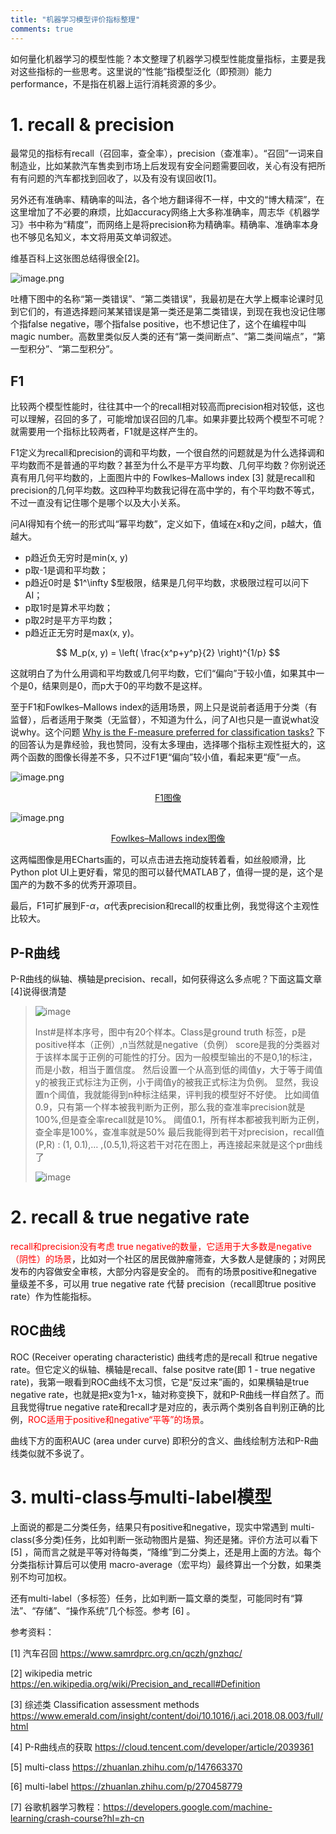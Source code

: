 ```yaml
---
title: "机器学习模型评价指标整理"
comments: true
---
```


<style>
  img {
    display: block;
    margin: 0 auto;
  }
</style>

如何量化机器学习的模型性能？本文整理了机器学习模型性能度量指标，主要是我对这些指标的一些思考。这里说的“性能”指模型泛化（即预测）能力 performance，不是指在机器上运行消耗资源的多少。

# 1. recall & precision

最常见的指标有recall（召回率，查全率），precision（查准率）。“召回”一词来自制造业，比如某款汽车售卖到市场上后发现有安全问题需要回收，关心有没有把所有有问题的汽车都找到回收了，以及有没有误回收[1]。

另外还有准确率、精确率的叫法，各个地方翻译得不一样，中文的“博大精深”，在这里增加了不必要的麻烦，比如accuracy网络上大多称准确率，周志华《机器学习》书中称为“精度”，而网络上是将precision称为精确率。精确率、准确率本身也不够见名知义，本文将用英文单词叙述。


维基百科上这张图总结得很全[2]。


![image.png](../assets/pic/ml/wiki.png)


<!-- more -->  

吐槽下图中的名称“第一类错误”、“第二类错误”，我最初是在大学上概率论课时见到它们的，有道选择题问某某错误是第一类还是第二类错误，到现在我也没记住哪个指false negative，哪个指false positive，也不想记住了，这个在编程中叫magic number。高数里类似反人类的还有“第一类间断点”、“第二类间端点”，“第一型积分”、“第二型积分”。

## F1
比较两个模型性能时，往往其中一个的recall相对较高而precision相对较低，这也可以理解，召回的多了，可能增加误召回的几率。如果非要比较两个模型不可呢？就需要用一个指标比较两者，F1就是这样产生的。

F1定义为recall和precision的调和平均数，一个很自然的问题就是为什么选择调和平均数而不是普通的平均数？甚至为什么不是平方平均数、几何平均数？你别说还真有用几何平均数的，上面图片中的 Fowlkes–Mallows index [3] 就是recall和precision的几何平均数。这四种平均数我记得在高中学的，有个平均数不等式，不过一直没有记住哪个是哪个以及大小关系。

问AI得知有个统一的形式叫“幂平均数”，定义如下，值域在x和y之间，p越大，值越大。
- p趋近负无穷时是min(x, y)
- p取-1是调和平均数；
- p趋近0时是 $1^\infty $型极限，结果是几何平均数，求极限过程可以问下AI；
- p取1时是算术平均数；
- p取2时是平方平均数；
- p趋近正无穷时是max(x, y)。

$$ M_p(x, y) = \left( \frac{x^p+y^p}{2} \right)^{1/p}  $$

这就明白了为什么用调和平均数或几何平均数，它们“偏向”于较小值，如果其中一个是0，结果则是0，而p大于0的平均数不是这样。

至于F1和Fowlkes–Mallows index的适用场景，网上只是说前者适用于分类（有监督），后者适用于聚类（无监督），不知道为什么，问了AI也只是一直说what没说why。这个问题 <a href="https://datascience.stackexchange.com/questions/36817/why-is-the-f-measure-preferred-for-classification-tasks" target="_blank">Why is the F-measure preferred for classification tasks?</a> 下的回答认为是靠经验，我也赞同，没有太多理由，选择哪个指标主观性挺大的，这两个函数的图像长得差不多，只不过F1更“偏向”较小值，看起来更“瘦”一点。

![image.png](../assets/pic/ml/f1.png)

<p style="text-align: center">
<a href="https://echarts.apache.org/examples/en/editor.html?c=surface-wave&gl=1&code=OYfQHiC2CWB2AEBeeAGA3AKFBSBDMS8AjJliAJ5RyHpmV4HIkZkAOATgKYAm0AxgBcQALyoJktUBx78hohoWZsA9nCGwArpABGndoQDstCAGcBnVoQAU2KPngBaeLZiwAlPAD0zkK1Wx1LV12TEozC2tQensnKLEPbyl_QJ09UmVWAWhlcXgAbwx4eAFlZQAbLNYALnyAXwAaQvhtXD4Aa2B2ZQ1YbgBhcuV2GoByAGIAMymRxqKAN2gTDVwygFlcavymos9vEwALZQB3GomVk05ZovheSE5YE2zYGoAmK6LXGqkuXkERMXe8AYX18P1k_wYgLgACVcLBgJwagVrtc-INhvAANrbFHwcYAZiI-IAbABOACsMxxKPGABZyQZydpaVTcddxgZabhuNwiKy2XixrhtNxSZxSfy2eNOCgJviJgAOSW48ZTKbaCbKmmTTgy0koLXsybcXCcYl8wHaia04ncWn4w1FcbcAz4lAvAyOwW4ckod3EkbU-AAXRxtSaDSaYAAgmBFviACJInECcisRF4uYrDScQNFSNFcix-NJrYo1Pp0ZZso5vPwAvwYTFkyJ5PltMZkbV2s43ZA_A1IiAvvwEysMrQAQAOSCeleEaunWg3FbZeuC04RwGAS6ZTbuL7HGUACtOIInqMhgJDp0Nvt-HX873vM1lGAABKcaDAfYCGq0lAFxYIoLnYaBOBMGpsRRZFcQrTslnYM4-FzS14COaAuAmdhcDufc2RHA5jlOc5OCDBsURHa4Dm5OBgFGNEyiGQ1OAAR2WLIcnw3EwG4tlPh8HA4DQlFgUEuwwBE6jzE2UwZKDfMpPIPjcQEuJXCkj4Bx8aJJIU6SLBqMJ5IFespOEU4enPHJ4CsST4HIDxYNMvs0QeAR4FYFBCHWa8ADo_COKw3mIckPAAKngXz9gC44rCIFB6kcUkiD87zvBeFA3EwUydhfeAuAEDR2AQaK_JMVj2AEOz4EixyctyyxkEcZhcoKzgipKqLcH8wKrCsMq-vs1gPAAam63q4vIJKRoSeAQqILxPOy_S8vazrSp6mLHlgGrIrKgAFABJCKJu2uArHIWqzr846VtM8M2Ue65ntDWo0CAA" target="_blank">F1图像</a>
</p>

![image.png](../assets/pic/ml/geo.png)

<p style="text-align: center">
<a href="https://echarts.apache.org/examples/en/editor.html?c=surface-wave&gl=1&code=OYfQHiC2CWB2AEBeeAGA3AKFBSBDMS8AjJliAJ5RyHpmV4HIkZkAOATgKYAm0AxgBcQALyoJktUBx78hohoWZsA9nCGwArpABGndoQDstCAGcBnVoQAU2KPngBaeLZiwAlPAD0zkK1Wx1LV12TEozC2tQensnKLEPbyl_QJ09UmVWAWhlcXgAbwx4eAFlZQAbLNYALnyAXwAaQvhtXD4Aa2B2ZQ1YbgBhcuV2GoByAGIAMymRxqKAN2gTDVwygFlcavymos9vEwALZQB3GomVk05ZovheSE5YE2zYGoAmK6LXGqkuXkERMXe8AYX18P1k_wYgLgACVcLBgJwagVrtc-INhvAANrbFHwcYAZiI-IAbABOACsMxxKPGABZyQZydpaVTcddxgZabhuNwiKy2XixrhtNxSZxSfy2eNOCgJviJgAOSW48ZTKbaCbKmmTTgy0koLXsybcXCcYl8wHaia04ncWn4w1FcbcAz4lAvAyOwW4ckod3EkbU-AAXRxtSaDSaYAAgmBFviACJInECcisRF4uYrDScQNFSNFcix-NJrYo1Pp0ZZso5vPwAvwYTFkyJ5PltMZkbV2s43ZA_A1IiAvvwEysMrQAQAOSCeleEaunWg3FbZeuC04RwGAS6ZTbuL7HGUACtOIInqMhgJDp0Nvt-HX873vM1lGAABKcaDAfYCGq0lAFxYIoLnYaBOBMGpsRRZFcQrTslnYM4-FzS14COaAuAmdhcDufc2RHA5jlOc5OCDBsURHa4Dm5OBgFGNEyiGQ1OAAR2WLIcnw3EwG4tlPh8HA4DQlFgUEuwwBE6jzE2UwZKDfMpPIPjcQEuJXCkj4Bx8aJJIU6SLBqMJ5IFespOEU4enPHJ4CsST4HIDxYNMvs0QeAR4FYFBCHWa8ADo_COKw3mIckPAAKngXz9gC44rCIFB6kcUkiD87zvBeFA3EwUzcS4AQNHYBBor8kxWPYAQ7PgSLHJylzvEsZB4AVF5mFyrxvHywritwfzAqsKwSv6-zWA8ABqKLepi_ryCS0aEngEKiC8Tzsv0nZOs4Aqism_zHlgKrIpKgAFABJCLdpi_arHIarLr8s61tM8M2Re643tDWo0CAA" target="_blank">Fowlkes–Mallows index图像</a>
</p>

这两幅图像是用ECharts画的，可以点击进去拖动旋转着看，如丝般顺滑，比Python plot UI上更好看，常见的图可以替代MATLAB了，值得一提的是，这个是国产的为数不多的优秀开源项目。

最后，F1可扩展到F-$\alpha$，$\alpha$代表precision和recall的权重比例，我觉得这个主观性比较大。


## P-R曲线
P-R曲线的纵轴、横轴是precision、recall，如何获得这么多点呢？下面这篇文章[4]说得很清楚

> ![image](../assets/pic/ml/pr_data.webp)
>
> Inst#是样本序号，图中有20个样本。Class是ground truth 标签，p是positive样本（正例）,n当然就是negative（负例） score是我的分类器对于该样本属于正例的可能性的打分。因为一般模型输出的不是0,1的标注，而是小数，相当于置信度。
然后设置一个从高到低的阈值y，大于等于阈值y的被我正式标注为正例，小于阈值y的被我正式标注为负例。
显然，我设置n个阈值，我就能得到n种标注结果，评判我的模型好不好使。
比如阈值0.9，只有第一个样本被我判断为正例，那么我的查准率precision就是100%,但是查全率recall就是10%。
阈值0.1，所有样本都被我判断为正例，查全率是100%，查准率就是50%
最后我能得到若干对precision，recall值(P,R)  :    (1, 0.1),… ,(0.5,1),将这若干对花在图上，再连接起来就是这个pr曲线了
>
> ![image](../assets/pic/ml/pr_image.webp)


# 2. recall & true negative rate

<span style="color: red;">recall和precision没有考虑 true negative的数量，它适用于大多数是negative（阴性）的场景</span>，比如对一个社区的居民做肿瘤筛查，大多数人是健康的；对网民发布的内容做安全审核，大部分内容是安全的。 而有的场景positive和negative量级差不多，可以用 true negative rate 代替 precision（recall即true positive rate）作为性能指标。

## ROC曲线

ROC (Receiver operating characteristic) 曲线考虑的是recall 和true negative rate。但它定义的纵轴、横轴是recall、false positve rate(即 1 - true negative rate)，我第一眼看到ROC曲线不太习惯，它是“反过来”画的，如果横轴是true negative rate，也就是把x变为1-x，轴对称变换下，就和P-R曲线一样自然了。而且我觉得true negative rate和recall才是对应的，表示两个类别各自判别正确的比例，<span style="color: red;">ROC适用于positive和negative“平等”的场景</span>。

曲线下方的面积AUC (area under curve) 即积分的含义、曲线绘制方法和P-R曲线类似就不多说了。



# 3. multi-class与multi-label模型

上面说的都是二分类任务，结果只有positive和negative，现实中常遇到 multi-class(多分类)任务，比如判断一张动物图片是猫、狗还是猪。评价方法可以看下[5] ，简而言之就是平等对待每类，“降维”到二分类上，还是用上面的方法。每个分类指标计算后可以使用 macro-average（宏平均）最终算出一个分数，如果类别不均可加权。


还有multi-label（多标签）任务，比如判断一篇文章的类型，可能同时有“算法”、“存储”、“操作系统”几个标签。参考 [6] 。


参考资料：

[1] 汽车召回 <a href="https://www.samrdprc.org.cn/qczh/gnzhqc/" target="_blank">https://www.samrdprc.org.cn/qczh/gnzhqc/</a>

[2] wikipedia metric <a href="https://en.wikipedia.org/wiki/Precision_and_recall#Definition" target="_blank">https://en.wikipedia.org/wiki/Precision_and_recall#Definition</a>

[3] 综述类 Classification assessment methods
<a href="https://www.emerald.com/insight/content/doi/10.1016/j.aci.2018.08.003/full/html" target="_blank">https://www.emerald.com/insight/content/doi/10.1016/j.aci.2018.08.003/full/html</a>

[4] P-R曲线点的获取 <a href="https://cloud.tencent.com/developer/article/2039361 " target="_blank">https://cloud.tencent.com/developer/article/2039361 </a>

[5] multi-class <a href="https://zhuanlan.zhihu.com/p/147663370" target="_blank">https://zhuanlan.zhihu.com/p/147663370</a>

[6] multi-label <a href="https://zhuanlan.zhihu.com/p/270458779" target="_blank">https://zhuanlan.zhihu.com/p/270458779</a>

[7] 谷歌机器学习教程：<a href="https://developers.google.com/machine-learning/crash-course?hl=zh-cn" target="_blank">https://developers.google.com/machine-learning/crash-course?hl=zh-cn</a>

